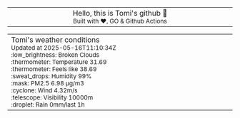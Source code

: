 
<div align="center">
<table>
<tbody>
<td align="center">
<img width="2000" height="0"><br>
Hello, this is Tomi's github 👋<br>
<sup>Built with ❤️, GO & Github Actions</sup><br>
<img width="2000" height="0">
</td>
</tbody>
</table>
</div>
<table>
<tbody>
<td align="left">
<img width="2000" height="0"><br>
Tomi's weather conditions<br>
<sup>Updated at 2025-05-16T11:10:34Z</sup><br>
<sup>:low_brightness: Broken Clouds</sup><br>
<sup>:thermometer: Temperature 31.69 </sup><br>
<sup>:thermometer: Feels like 38.69</sup><br>
<sup>:sweat_drops: Humidity 99%</sup><br>
<sup>:mask: PM2.5 6.98 μg/m3</sup><br>
<sup>:cyclone: Wind 4.32m/s </sup><br>
<sup>:telescope: Visibility 10000m </sup><br>
<sup>:droplet: Rain 0mm/last 1h </sup><br>
<img width="2000" height="0">
</td>
<td align="left">
<img width="2000" height="0"><br>
<br>
<img width="2000" height="0">
</td>
</tbody>
</table>
</div>
    